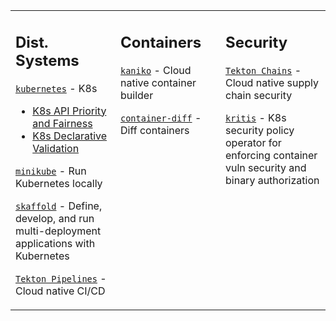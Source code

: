 <table><tr><td valign="top" width="33%">

## Dist. Systems

[`kubernetes`](https://github.com/kubernetes/kubernetes) - K8s
   - [K8s API Priority and Fairness](https://kubernetes.io/docs/concepts/cluster-administration/flow-control/)
   - [K8s Declarative Validation](https://github.com/kubernetes/enhancements/blob/master/keps/sig-api-machinery/5073-declarative-validation-with-validation-gen/README.md)

[`minikube`](https://github.com/kubernetes/minikube) - Run Kubernetes locally

[`skaffold`](https://github.com/GoogleContainerTools/skaffold) - Define, develop, and run multi-deployment applications with Kubernetes

[`Tekton Pipelines`](https://github.com/tektoncd/pipeline) - Cloud native CI/CD

</td><td valign="top" width="33%">

## Containers

[`kaniko`](https://github.com/GoogleContainerTools/kaniko) - Cloud native container builder

[`container-diff`](https://github.com/GoogleContainerTools/container-diff) - Diff containers

</td><td valign="top" width="33%">

## Security

[`Tekton Chains`](https://github.com/tektoncd/chains) - Cloud native supply chain security

[`kritis`](https://github.com/grafeas/kritis) - K8s security policy operator for enforcing container vuln security and binary authorization

